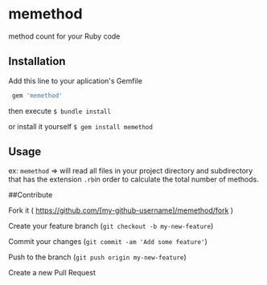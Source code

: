 # memethod
method count for your Ruby code

## Installation

Add this line to your aplication's Gemfile

```ruby
 gem 'memethod'
```

then execute
  `$ bundle install`

or install it yourself
 	`$ gem install memethod`

## Usage

ex: `memethod` => will read all files in your project directory and subdirectory that has the extension `.rb`in order to calculate the total number of methods.

##Contribute


Fork it ( https://github.com/[my-github-username]/memethod/fork )

Create your feature branch (`git checkout -b my-new-feature`)

Commit your changes (`git commit -am 'Add some feature'`)

Push to the branch (`git push origin my-new-feature`)

Create a new Pull Request
